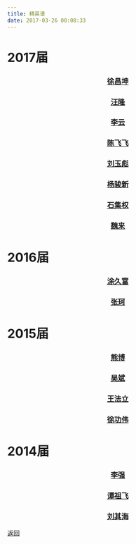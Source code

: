 ```yaml
---
title: 精英谱
date: 2017-03-26 00:08:33
---
```

# 2017届

### [<p align="center">徐昌坤</p>](./徐昌坤/)
### [<p align="center">汪隆</p>](./汪隆/)
### [<p align="center">李云</p>](./李云/)
### [<p align="center">陈飞飞</p>](./陈飞飞/)
### [<p align="center">刘玉彪</p>](./刘玉彪/)
### [<p align="center">杨骏新</p>](./杨骏新/)
### [<p align="center">石集权</p>](./石集权/)
### [<p align="center">魏来</p>](./魏来/)

# 2016届

### [<p align="center">涂久富</p>](./涂久富/)
### [<p align="center">张珂</p>](./张珂/)

# 2015届

### [<p align="center">熊博</p>](./熊博/)
### [<p align="center">吴斌</p>](./吴斌/)
### [<p align="center">王法立</p>](./王法立/)
### [<p align="center">徐功伟</p>](./徐功伟/)

# 2014届

### [<p align="center">李强</p>](./李强/)
### [<p align="center">谭祖飞</p>](./谭祖飞/)
### [<p align="center">刘其海</p>](./刘其海/)

[返回](../)